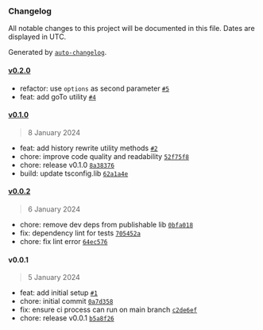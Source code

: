 ### Changelog

All notable changes to this project will be documented in this file. Dates are displayed in UTC.

Generated by [`auto-changelog`](https://github.com/CookPete/auto-changelog).

#### [v0.2.0](https://github.com/valtiojs/valtio-history/compare/v0.1.0...v0.2.0)

- refactor: use `options` as second parameter [`#5`](https://github.com/valtiojs/valtio-history/pull/5)
- feat: add goTo utility [`#4`](https://github.com/valtiojs/valtio-history/pull/4)

#### [v0.1.0](https://github.com/valtiojs/valtio-history/compare/v0.0.2...v0.1.0)

> 8 January 2024

- feat: add history rewrite utility methods [`#2`](https://github.com/valtiojs/valtio-history/pull/2)
- chore: improve code quality and readability [`52f75f8`](https://github.com/valtiojs/valtio-history/commit/52f75f88851884cad5a8b28821c68aaa9544612c)
- chore: release v0.1.0 [`8a38376`](https://github.com/valtiojs/valtio-history/commit/8a383762fe83bc46a7bcef3ec17cf3e3d98b8d02)
- build: update tsconfig.lib [`62a1a4e`](https://github.com/valtiojs/valtio-history/commit/62a1a4e0ab0329f7157963578f777a484b6fd6cd)

#### [v0.0.2](https://github.com/valtiojs/valtio-history/compare/v0.0.1...v0.0.2)

> 6 January 2024

- chore: remove dev deps from publishable lib [`0bfa018`](https://github.com/valtiojs/valtio-history/commit/0bfa0180a2247da8280efbb2f489056f44da65f8)
- fix: dependency lint for tests [`705452a`](https://github.com/valtiojs/valtio-history/commit/705452af4e129b554ca44e9bff57aa79d1cbedef)
- chore: fix lint error [`64ec576`](https://github.com/valtiojs/valtio-history/commit/64ec57624e2506a1480e169959050aa43fa335ef)

#### v0.0.1

> 5 January 2024

- feat: add initial setup [`#1`](https://github.com/valtiojs/valtio-history/pull/1)
- chore: initial commit [`0a7d358`](https://github.com/valtiojs/valtio-history/commit/0a7d358ea4310fec655a9e26f81c30c0f8f2e2c2)
- fix: ensure ci process can run on main branch [`c2de6ef`](https://github.com/valtiojs/valtio-history/commit/c2de6efb615962741849f75790da16b3b02f6952)
- chore: release v0.0.1 [`b5a8f26`](https://github.com/valtiojs/valtio-history/commit/b5a8f26ac3d18d6746f78d271f96afb9a88e1c7b)
